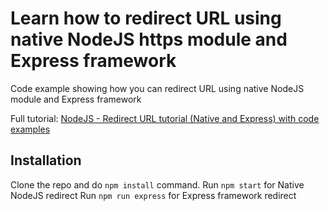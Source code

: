 # Learn how to redirect URL using native NodeJS https module and Express framework

Code example showing how you can redirect URL using native NodeJS module and Express framework

Full tutorial: [NodeJS - Redirect URL tutorial (Native and Express) with code examples](https://sebhastian.com/node-js-redirect/)

## Installation
Clone the repo and do `npm install` command.
Run `npm start` for Native NodeJS redirect
Run `npm run express` for Express framework redirect
